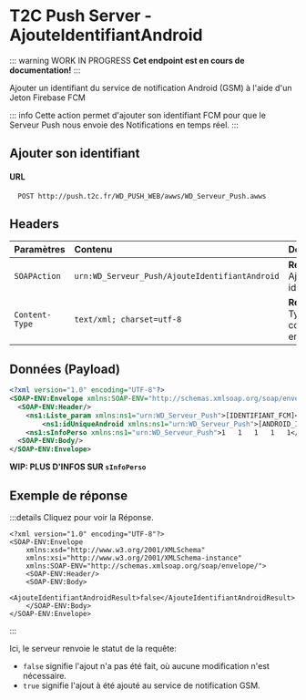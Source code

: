 # T2C Push Server - AjouteIdentifiantAndroid

::: warning WORK IN PROGRESS
**Cet endpoint est en cours de documentation!**
:::

Ajouter un identifiant du service de notification Android (GSM) à l'aide d'un Jeton Firebase FCM

::: info
Cette action permet d'ajouter son identifiant FCM pour que le Serveur Push nous envoie des Notifications en temps réel.
:::

## Ajouter son identifiant

#### URL
```
  POST http://push.t2c.fr/WD_PUSH_WEB/awws/WD_Serveur_Push.awws
```

## Headers
| Paramètres     | Contenu                                           | Description                                          |
| :------------- | :------------------------------------------------ | :--------------------------------------------------- |
| `SOAPAction`   | `urn:WD_Serveur_Push/AjouteIdentifiantAndroid`    | **Requis.** Ajouter son identifiant. |
| `Content-Type` | `text/xml; charset=utf-8`                         | **Recommandé.** Type de contenu à envoyer.           |

## Données (Payload)

```xml
<?xml version="1.0" encoding="UTF-8"?>
<SOAP-ENV:Envelope xmlns:SOAP-ENV="http://schemas.xmlsoap.org/soap/envelope/" xmlns:SOAP-ENC="http://schemas.xmlsoap.org/soap/encoding/" xmlns:xsd="http://www.w3.org/2001/XMLSchema" xmlns:xsi="http://www.w3.org/2001/XMLSchema-instance">
  <SOAP-ENV:Header/>
    <ns1:Liste_param xmlns:ns1="urn:WD_Serveur_Push">[IDENTIFIANT_FCM]</ns1:Liste_param>
        <ns1:idUniqueAndroid xmlns:ns1="urn:WD_Serveur_Push">[ANDROID_ID]</ns1:idUniqueAndroid>
    <ns1:sInfoPerso xmlns:ns1="urn:WD_Serveur_Push">1	1	1	1	1</ns1:sInfoPerso>
  <SOAP-ENV:Body/>
</SOAP-ENV:Envelope>
```

**WIP: PLUS D'INFOS SUR `sInfoPerso`** 

## Exemple de réponse

:::details Cliquez pour voir la Réponse.
```xml{8}
<?xml version="1.0" encoding="UTF-8"?>
<SOAP-ENV:Envelope
	xmlns:xsd="http://www.w3.org/2001/XMLSchema"
	xmlns:xsi="http://www.w3.org/2001/XMLSchema-instance"
	xmlns:SOAP-ENV="http://schemas.xmlsoap.org/soap/envelope/">
	<SOAP-ENV:Header/>
	<SOAP-ENV:Body>
		<AjouteIdentifiantAndroidResult>false</AjouteIdentifiantAndroidResult>
	</SOAP-ENV:Body>
</SOAP-ENV:Envelope>
```
:::

Ici, le serveur renvoie le statut de la requête:

* `false` signifie l'ajout n'a pas été fait, où aucune modification n'est nécessaire.
* `true` signifie l'ajout à été ajouté au service de notification GSM.